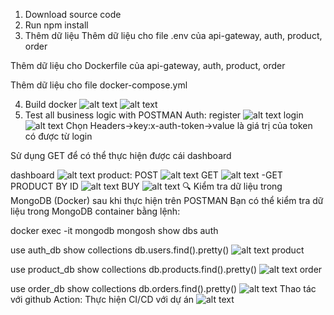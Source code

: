 1. Download source code
2. Run npm install
3. Thêm dữ liệu
Thêm dữ liệu cho file .env của api-gateway, auth, product, order

Thêm dữ liệu cho Dockerfile của api-gateway, auth, product, order

Thêm dữ liệu cho file docker-compose.yml


4. Build docker
![alt text](public/buildDocker.png)
![alt text](public/Docker.png)
5. Test all business logic with POSTMAN
Auth:
register
![alt text](public/dk.png)
login
![alt text](public/login.png)
Chọn Headers->key:x-auth-token->value là giá trị của token có được từ login

Sử dụng GET để có thể thực hiện được cái dashboard

dashboard
![alt text](public/dashboard.png)
product:
POST
![alt text](public/postProducts.png)
GET
![alt text](public/getProducts.png)
-GET PRODUCT BY ID
![alt text](public/getProducts_ID.png)
BUY
![alt text](public/buyID.png)
🔍 Kiểm tra dữ liệu trong MongoDB (Docker) sau khi thực hiện trên POSTMAN
Bạn có thể kiểm tra dữ liệu trong MongoDB container bằng lệnh:


docker exec -it mongodb mongosh
show dbs
auth

use auth_db
show collections
db.users.find().pretty()
![alt text](public/authMogo.png)
product

use product_db
show collections
db.products.find().pretty()
![alt text](public/dockerProduct.png)
order

use order_db
show collections
db.orders.find().pretty()
![alt text](public/DockerOrders.png)
Thao tác với github Action: Thực hiện CI/CD với dự án
![alt text](public/CICD.png)